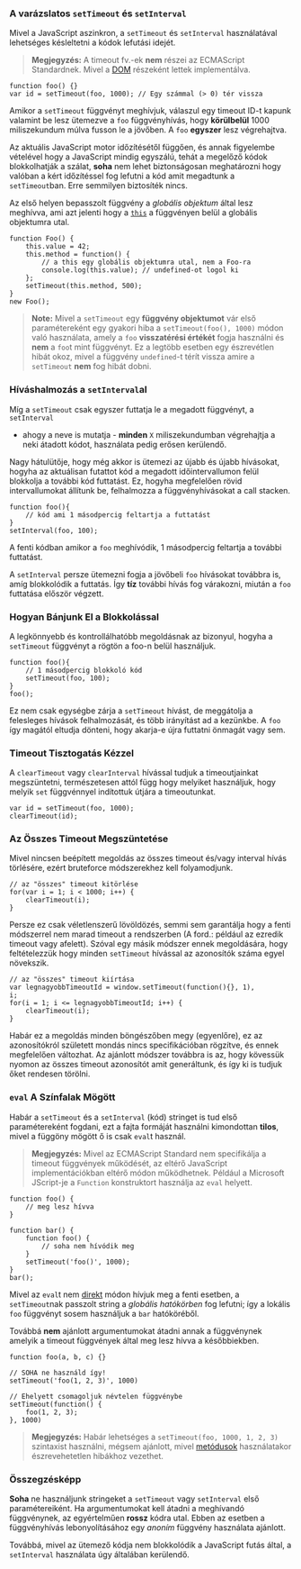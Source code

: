 ﻿### A varázslatos `setTimeout` és `setInterval`

Mivel a JavaScript aszinkron, a `setTimeout` és `setInterval` használatával
lehetséges késleltetni a kódok lefutási idejét.

> **Megjegyzés:** A timeout fv.-ek **nem** részei az ECMAScript Standardnek.
> Mivel a [DOM][1] részeként lettek implementálva.

    function foo() {}
    var id = setTimeout(foo, 1000); // Egy számmal (> 0) tér vissza

Amikor a `setTimeout` függvényt meghívjuk, válaszul egy timeout ID-t kapunk
valamint be lesz ütemezve a `foo` függvényhívás, hogy **körülbelül** 1000 miliszekundum múlva fusson le a jövőben. A `foo` **egyszer** lesz végrehajtva.

Az aktuális JavaScript motor időzítésétől függően, és annak figyelembe vételével
hogy a JavaScript mindig egyszálú, tehát a megelőző kódok blokkolhatják a szálat,
**soha** nem lehet biztonságosan meghatározni hogy valóban a kért időzítéssel 
fog lefutni a kód amit megadtunk a `setTimeout`ban. Erre semmilyen biztosíték nincs.

Az első helyen bepasszolt függvény a *globális objektum* által lesz meghívva, ami
azt jelenti hogy a [`this`](#function.this) a függvényen belül a globális objektumra
utal.

    function Foo() {
        this.value = 42;
        this.method = function() {
            // a this egy globális objektumra utal, nem a Foo-ra
            console.log(this.value); // undefined-ot logol ki
        };
        setTimeout(this.method, 500);
    }
    new Foo();


> **Note:** Mivel a `setTimeout` egy **függvény objektumot** vár első paramétereként
> egy gyakori hiba a `setTimeout(foo(), 1000)` módon való használata, amely a 
> `foo` **visszatérési értékét** fogja használni és **nem** a `foo`t mint függvényt. 
> Ez a legtöbb esetben egy észrevétlen hibát okoz, mivel a függvény `undefined`-t
> térít vissza amire a `setTimeout` **nem** fog hibát dobni.

### Híváshalmozás a `setInterval`al

Míg a `setTimeout` csak egyszer futtatja le a megadott függvényt, a `setInterval`
- ahogy a neve is mutatja - **minden** `X` miliszekundumban végrehajtja a 
neki átadott kódot, használata pedig erősen kerülendő.

Nagy hátulütője, hogy még akkor is ütemezi az újabb és újabb
hívásokat, hogyha az aktuálisan futattot kód a megadott időintervallumon
felül blokkolja a további kód futtatást. Ez, hogyha megfelelően rövid
intervallumokat állítunk be, felhalmozza a függvényhívásokat a call stacken.

    function foo(){
        // kód ami 1 másodpercig feltartja a futtatást
    }
    setInterval(foo, 100);

A fenti kódban amikor a `foo` meghívódik, 1 másodpercig feltartja a további futtatást.

A `setInterval` persze ütemezni fogja a jövőbeli `foo` hívásokat továbbra is, amíg
blokkolódik a futtatás. Így **tíz** további hívás fog várakozni, miután a `foo`
futtatása először végzett.

### Hogyan Bánjunk El a Blokkolással

A legkönnyebb és kontrollálhatóbb megoldásnak az bizonyul, hogyha a `setTimeout`
függvényt a rögtön a foo-n belül használjuk.

    function foo(){
        // 1 másodpercig blokkoló kód
        setTimeout(foo, 100);
    }
    foo();

Ez nem csak egységbe zárja a `setTimeout` hívást, de meggátolja a felesleges hívások
felhalmozását, és több irányítást ad a kezünkbe. A `foo` így magától eltudja
dönteni, hogy akarja-e újra futtatni önmagát vagy sem.

### Timeout Tisztogatás Kézzel

A `clearTimeout` vagy `clearInterval` hívással tudjuk a timeoutjainkat 
megszüntetni, természetesen attól függ hogy melyiket használjuk,
hogy melyik `set` függvénnyel indítottuk útjára a timeoutunkat.

    var id = setTimeout(foo, 1000);
    clearTimeout(id);

### Az Összes Timeout Megszüntetése

Mivel nincsen beépített megoldás az összes timeout és/vagy interval
hívás törlésére, ezért bruteforce módszerekhez kell folyamodjunk.

    // az "összes" timeout kitörlése
    for(var i = 1; i < 1000; i++) {
        clearTimeout(i);
    }

Persze ez csak véletlenszerű lövöldözés, semmi sem garantálja hogy a fenti 
módszerrel nem marad timeout a rendszerben (A ford.: például az ezredik timeout vagy
afelett). Szóval egy másik módszer ennek megoldására, hogy feltételezzük hogy
minden `setTimeout` hívással az azonosítók száma egyel növekszik.

    // az "összes" timeout kiírtása
    var legnagyobbTimeoutId = window.setTimeout(function(){}, 1),
    i;
    for(i = 1; i <= legnagyobbTimeoutId; i++) {
        clearTimeout(i);
    }

Habár ez a megoldás minden böngészőben megy (egyenlőre), ez az azonosítókról született mondás nincs specifikációban rögzítve, és ennek megfelelően változhat. 
Az ajánlott módszer továbbra is az, hogy kövessük nyomon az összes timeout azonosítót amit generáltunk, és így ki is tudjuk őket rendesen törölni.

### `eval` A Színfalak Mögött

Habár a `setTimeout` és a `setInterval` (kód) stringet is tud első paramétereként
fogdani, ezt a fajta formáját használni kimondottan **tilos**, mivel a függöny
mögött ő is csak `eval`t használ.

> **Megjegyzés:** Mivel az ECMAScript Standard nem specifikálja a timeout
> függvények működését, az eltérő JavaScript implementációkban eltérő módon
> működhetnek. Például a Microsoft JScript-je a `Function` konstruktort használja
> az `eval` helyett.

    function foo() {
        // meg lesz hívva
    }

    function bar() {
        function foo() {
            // soha nem hívódik meg
        }
        setTimeout('foo()', 1000);
    }
    bar();

Mivel az `eval`t nem [direkt](#core.eval) módon hívjuk meg a fenti esetben,
a `setTimeout`nak passzolt string a *globális hatókörben* fog lefutni; így
a lokális `foo` függvényt sosem használjuk a `bar` hatóköréből.

Továbbá **nem** ajánlott argumentumokat átadni annak a függvénynek amelyik
a timeout függvények által meg lesz hívva a későbbiekben.

    function foo(a, b, c) {}
    
    // SOHA ne használd így!
    setTimeout('foo(1, 2, 3)', 1000)

    // Ehelyett csomagoljuk névtelen függvénybe
    setTimeout(function() {
        foo(1, 2, 3);
    }, 1000)

> **Megjegyzés:** Habár lehetséges a `setTimeout(foo, 1000, 1, 2, 3)` szintaxist
> használni, mégsem ajánlott, mivel [metódusok](#function.this)  használatakor
> észrevehetetlen hibákhoz vezethet.

### Összegzésképp

**Soha** ne használjunk stringeket a `setTimeout` vagy `setInterval` első
paramétereiként. Ha argumentumokat kell átadni a meghívandó függvénynek, az 
egyértelműen **rossz** kódra utal. Ebben az esetben a függvényhívás 
lebonyolításához egy *anoním* függvény használata ajánlott.

Továbbá, mivel az ütemező kódja nem blokkolódik a JavaScript futás által, a 
`setInterval` használata úgy általában kerülendő.

[1]: http://en.wikipedia.org/wiki/Document_Object_Model "Document Object Model"

